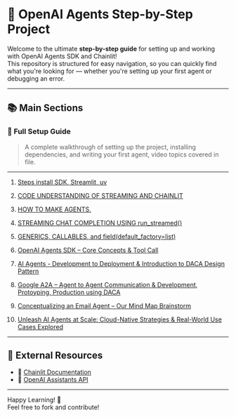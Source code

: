 
# 🌟 OpenAI Agents Step-by-Step Project

Welcome to the ultimate **step-by-step guide** for setting up and working with OpenAI Agents SDK and Chainlit!  
This repository is structured for easy navigation, so you can quickly find what you're looking for — whether you're setting up your first agent or debugging an error.


---

## 📚 Main Sections

### 📘 Full Setup Guide
> A complete walkthrough of setting up the project, installing dependencies, and writing your first agent, video topics covered in file.




---

1. [Steps install SDK, Streamlit, uv](https://github.com/jawaidali735/openai-agents-guide/blob/main/docs%2C%20notes%2C%20steps/README.md)

2. [CODE UNDERSTANDING OF STREAMING AND CHAINLIT](https://github.com/jawaidali735/openai-agents-guide/blob/main/docs%2C%20notes%2C%20steps/CODE-UNDERSTANDING-OF-STREAMING-AND-CHAINLIT.md)

3. [HOW TO MAKE AGENTS.](https://github.com/jawaidali735/openai-agents-guide/blob/main/docs%2C%20notes%2C%20steps/HOW-TO-MAKE-AGENTS.md)

4. [STREAMING CHAT COMPLETION USING run\_streamed()](https://github.com/jawaidali735/openai-agents-guide/blob/main/docs%2C%20notes%2C%20steps/STREAMING-CHAT-COMPLETION-USING-RUN_STREAMED%28%29.md)

5. [GENERICS, CALLABLES, and field(default\_factory=list)](https://github.com/jawaidali735/openai-agents-guide/blob/main/docs%2C%20notes%2C%20steps/GENARICS%2C%20CALLABLES%2C%20field%28default_factory%3Dlist%29.md)

6. [OpenAI Agents SDK – Core Concepts & Tool Call](docs%2C%20notes%2C%20steps/OpenAI-Agents-SDK%2C%20Core-Concepts%2C%20Agent-Loop%2C%20Tool-Call.md)

7. [AI Agents - Development to Deployment & Introduction to DACA Design Pattern](docs%2C%20notes%2C%20steps/AI%20Agents%20--%20Development%20to%20Deployment%20%26%20Introduction%20to%20DACA%20Design%20Pattern.markdown)

8. [Google A2A – Agent to Agent Communication & Development, Protoyping, Production using DACA](docs%2C%20notes%2C%20steps/Google%20A2A%20%20Agent%20to%20Agent%20Communication%20%26%20Development%2C%20Protoyping%2C%20Production%20using%20DACA.markdown)

9. [Conceptualizing an Email Agent – Our Mind Map Brainstorm](docs%2C%20notes%2C%20steps/Conceptualizing%20an%20Email%20Agent%20Our%20Mind%20Map%20Brainstorm.markdown)

10. [Unleash AI Agents at Scale: Cloud-Native Strategies & Real-World Use Cases Explored](docs%2C%20notes%2C%20steps/Unleash%20AI%20Agents%20at%20Scale%20Cloud-Native%20Strategies%20%26%20Real-World%20Use%20Cases%20Explored.markdown)

---





## 📎 External Resources

- 🧪 [Chainlit Documentation](https://docs.chainlit.io)
- 🤖 [OpenAI Assistants API](https://platform.openai.com/docs/assistants)

---

Happy Learning! 🚀  
Feel free to fork and contribute!
